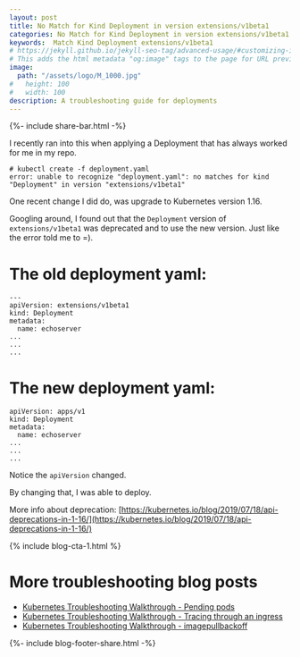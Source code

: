```yaml
---
layout: post
title: No Match for Kind Deployment in version extensions/v1beta1
categories: No Match for Kind Deployment in version extensions/v1beta1
keywords:  Match Kind Deployment extensions/v1beta1
# https://jekyll.github.io/jekyll-seo-tag/advanced-usage/#customizing-image-output
# This adds the html metadata "og:image" tags to the page for URL previews
image:
  path: "/assets/logo/M_1000.jpg"
#   height: 100
#   width: 100
description: A troubleshooting guide for deployments
---
```


{%- include share-bar.html -%}

I recently ran into this when applying a Deployment that has always worked for me in my repo.

```
# kubectl create -f deployment.yaml 
error: unable to recognize "deployment.yaml": no matches for kind "Deployment" in version "extensions/v1beta1"
```

One recent change I did do, was upgrade to Kubernetes version 1.16.

Googling around, I found out that the `Deployment` version of `extensions/v1beta1` was deprecated and to use the new version.  Just like the error told me to =).

# The old deployment yaml:

```
---
apiVersion: extensions/v1beta1
kind: Deployment
metadata:
  name: echoserver
...
...
...
```

# The new deployment yaml:

```
apiVersion: apps/v1
kind: Deployment
metadata:
  name: echoserver
...
...
...
```

Notice the `apiVersion` changed.

By changing that, I was able to deploy.

More info about deprecation: [https://kubernetes.io/blog/2019/07/18/api-deprecations-in-1-16/](https://kubernetes.io/blog/2019/07/18/api-deprecations-in-1-16/)



{% include blog-cta-1.html %}

# More troubleshooting blog posts

* <A HREF="https://managedkube.com/kubernetes/k8sbot/troubleshooting/pending/pod/2019/02/22/pending-pod.html">Kubernetes Troubleshooting Walkthrough - Pending pods</a>
* <A HREF="https://managedkube.com/kubernetes/trace/ingress/service/port/not/matching/pod/k8sbot/2019/02/13/trace-ingress.html">Kubernetes Troubleshooting Walkthrough - Tracing through an ingress</a>
* <A HREF="https://managedkube.com/kubernetes/k8sbot/troubleshooting/imagepullbackoff/2019/02/23/imagepullbackoff.html">Kubernetes Troubleshooting Walkthrough - imagepullbackoff</a>

<!-- Blog footer share -->
{%- include blog-footer-share.html -%}


